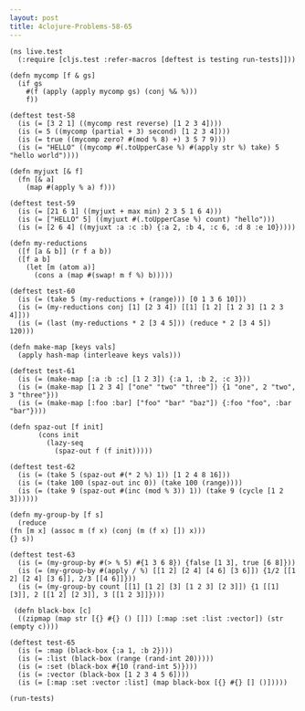 ```yaml
---
layout: post
title: 4clojure-Problems-58-65
---
```


<pre><code class="language-klipse">(ns live.test
  (:require [cljs.test :refer-macros [deftest is testing run-tests]]))
  
(defn mycomp [f & gs]
  (if gs
    #(f (apply (apply mycomp gs) (conj %& %)))
    f))

(deftest test-58
  (is (= [3 2 1] ((mycomp rest reverse) [1 2 3 4])))
  (is (= 5 ((mycomp (partial + 3) second) [1 2 3 4])))
  (is (= true ((mycomp zero? #(mod % 8) +) 3 5 7 9)))
  (is (= "HELLO" ((mycomp #(.toUpperCase %) #(apply str %) take) 5 "hello world"))))
 
(defn myjuxt [& f]
  (fn [& a]
    (map #(apply % a) f)))
  
(deftest test-59
  (is (= [21 6 1] ((myjuxt + max min) 2 3 5 1 6 4)))
  (is (= ["HELLO" 5] ((myjuxt #(.toUpperCase %) count) "hello")))
  (is (= [2 6 4] ((myjuxt :a :c :b) {:a 2, :b 4, :c 6, :d 8 :e 10})))) 
 
(defn my-reductions
  ([f [a & b]] (r f a b))
  ([f a b]
    (let [m (atom a)]
      (cons a (map #(swap! m f %) b)))))

(deftest test-60
  (is (= (take 5 (my-reductions + (range))) [0 1 3 6 10]))
  (is (= (my-reductions conj [1] [2 3 4]) [[1] [1 2] [1 2 3] [1 2 3 4]]))
  (is (= (last (my-reductions * 2 [3 4 5])) (reduce * 2 [3 4 5]) 120)))
 
(defn make-map [keys vals]
  (apply hash-map (interleave keys vals)))

(deftest test-61
  (is (= (make-map [:a :b :c] [1 2 3]) {:a 1, :b 2, :c 3}))
  (is (= (make-map [1 2 3 4] ["one" "two" "three"]) {1 "one", 2 "two", 3 "three"}))
  (is (= (make-map [:foo :bar] ["foo" "bar" "baz"]) {:foo "foo", :bar "bar"})))
 
(defn spaz-out [f init]
       (cons init
         (lazy-seq
           (spaz-out f (f init)))))

(deftest test-62
  (is (= (take 5 (spaz-out #(* 2 %) 1)) [1 2 4 8 16]))
  (is (= (take 100 (spaz-out inc 0)) (take 100 (range))))
  (is (= (take 9 (spaz-out #(inc (mod % 3)) 1)) (take 9 (cycle [1 2 3])))))
  
(defn my-group-by [f s]
  (reduce
(fn [m x] (assoc m (f x) (conj (m (f x) []) x))) 
{} s))

(deftest test-63
  (is (= (my-group-by #(> % 5) #{1 3 6 8}) {false [1 3], true [6 8]}))
  (is (= (my-group-by #(apply / %) [[1 2] [2 4] [4 6] [3 6]]) {1/2 [[1 2] [2 4] [3 6]], 2/3 [[4 6]]}))
  (is (= (my-group-by count [[1] [1 2] [3] [1 2 3] [2 3]]) {1 [[1] [3]], 2 [[1 2] [2 3]], 3 [[1 2 3]]})))
 
 (defn black-box [c]
  ((zipmap (map str [{} #{} () []]) [:map :set :list :vector]) (str (empty c))))

(deftest test-65
  (is (= :map (black-box {:a 1, :b 2})))
  (is (= :list (black-box (range (rand-int 20)))))
  (is (= :set (black-box #{10 (rand-int 5)})))
  (is (= :vector (black-box [1 2 3 4 5 6])))
  (is (= [:map :set :vector :list] (map black-box [{} #{} [] ()]))))
 
(run-tests)
</code></pre>
